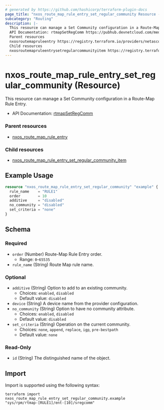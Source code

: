 ```yaml
---
# generated by https://github.com/hashicorp/terraform-plugin-docs
page_title: "nxos_route_map_rule_entry_set_regular_community Resource - terraform-provider-nxos"
subcategory: "Routing"
description: |-
  This resource can manage a Set Community configuration in a Route-Map Rule Entry.
  API Documentation: rtmapSetRegComm https://pubhub.devnetcloud.com/media/dme-docs-10-2-2/docs/Routing%20and%20Forwarding/rtmap:SetRegComm/
  Parent resources
  nxosroutemapruleentry https://registry.terraform.io/providers/netascode/nxos/latest/docs/resources/route_map_rule_entry
  Child resources
  nxosroutemapruleentrysetregularcommunityitem https://registry.terraform.io/providers/netascode/nxos/latest/docs/resources/route_map_rule_entry_set_regular_community_item
---
```


# nxos_route_map_rule_entry_set_regular_community (Resource)

This resource can manage a Set Community configuration in a Route-Map Rule Entry.

- API Documentation: [rtmapSetRegComm](https://pubhub.devnetcloud.com/media/dme-docs-10-2-2/docs/Routing%20and%20Forwarding/rtmap:SetRegComm/)

### Parent resources

- [nxos_route_map_rule_entry](https://registry.terraform.io/providers/netascode/nxos/latest/docs/resources/route_map_rule_entry)

### Child resources

- [nxos_route_map_rule_entry_set_regular_community_item](https://registry.terraform.io/providers/netascode/nxos/latest/docs/resources/route_map_rule_entry_set_regular_community_item)

## Example Usage

```terraform
resource "nxos_route_map_rule_entry_set_regular_community" "example" {
  rule_name    = "RULE1"
  order        = 10
  additive     = "disabled"
  no_community = "disabled"
  set_criteria = "none"
}
```

<!-- schema generated by tfplugindocs -->
## Schema

### Required

- `order` (Number) Route-Map Rule Entry order.
  - Range: `0`-`65535`
- `rule_name` (String) Route Map rule name.

### Optional

- `additive` (String) Option to add to an existing community.
  - Choices: `enabled`, `disabled`
  - Default value: `disabled`
- `device` (String) A device name from the provider configuration.
- `no_community` (String) Option to have no community attribute.
  - Choices: `enabled`, `disabled`
  - Default value: `disabled`
- `set_criteria` (String) Operation on the current community.
  - Choices: `none`, `append`, `replace`, `igp`, `pre-bestpath`
  - Default value: `none`

### Read-Only

- `id` (String) The distinguished name of the object.

## Import

Import is supported using the following syntax:

```shell
terraform import nxos_route_map_rule_entry_set_regular_community.example "sys/rpm/rtmap-[RULE1]/ent-[10]/sregcomm"
```
